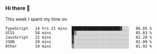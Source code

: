 ### Hi there 👋

<!--
**qiruohan/qiruohan** is a ✨ _special_ ✨ repository because its `README.md` (this file) appears on your GitHub profile.

Here are some ideas to get you started:

- 🔭 I’m currently working on ...
- 🌱 I’m currently learning ...
- 👯 I’m looking to collaborate on ...
- 🤔 I’m looking for help with ...
- 💬 Ask me about ...
- 📫 How to reach me: ...
- 😄 Pronouns: ...
- ⚡ Fun fact: ...
-->

This week I spent my time on 
<!--START_SECTION:waka-->

```text
TypeScript   14 hrs 21 mins  █████████████████████▓░░░   86.05 %
SCSS         58 mins         █▒░░░░░░░░░░░░░░░░░░░░░░░   05.83 %
JavaScript   22 mins         ▓░░░░░░░░░░░░░░░░░░░░░░░░   02.20 %
JSON         20 mins         ▓░░░░░░░░░░░░░░░░░░░░░░░░   02.09 %
Other        19 mins         ▒░░░░░░░░░░░░░░░░░░░░░░░░   01.92 %
```

<!--END_SECTION:waka-->
